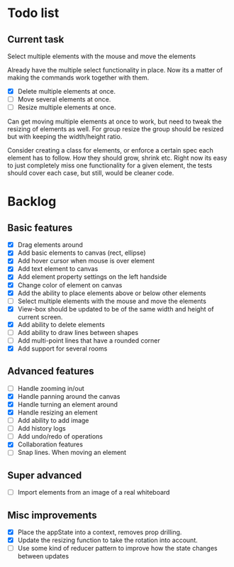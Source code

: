# Todo list

## Current task

Select multiple elements with the mouse and move the elements

Already have the multiple select functionality in place. Now its a matter of making the commands work together with them.

- [x] Delete multiple elements at once.
- [ ] Move several elements at once.
- [ ] Resize multiple elements at once.

Can get moving multiple elements at once to work, but need to tweak the resizing of elements as well.
For group resize the group should be resized but with keeping the width/height ratio.

Consider creating a class for elements, or enforce a certain spec each element has to follow. How they should grow, shrink etc.
Right now its easy to just completely miss one functionality for a given element, the tests should cover each case, but still, would be cleaner code.

# Backlog

## Basic features

- [x] Drag elements around
- [x] Add basic elements to canvas (rect, ellipse)
- [x] Add hover cursor when mouse is over element
- [x] Add text element to canvas
- [x] Add element property settings on the left handside
- [x] Change color of element on canvas
- [x] Add the ability to place elements above or below other elements
- [ ] Select multiple elements with the mouse and move the elements
- [x] View-box should be updated to be of the same width and height of current screen.
- [x] Add ability to delete elements
- [ ] Add ability to draw lines between shapes
- [ ] Add multi-point lines that have a rounded corner
- [x] Add support for several rooms

## Advanced features

- [ ] Handle zooming in/out
- [x] Handle panning around the canvas
- [x] Handle turning an element around
- [x] Handle resizing an element
- [ ] Add ability to add image
- [ ] Add history logs
- [ ] Add undo/redo of operations
- [x] Collaboration features
- [ ] Snap lines. When moving an element

## Super advanced

- [ ] Import elements from an image of a real whiteboard

## Misc improvements

- [x] Place the appState into a context, removes prop drilling.
- [x] Update the resizing function to take the rotation into account.
- [ ] Use some kind of reducer pattern to improve how the state changes between updates

